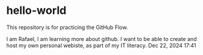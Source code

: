 # hello-world
This repository is for practicing the GitHub Flow.

I am Rafael, I am learning more about github. I want to be able to create and host my own personal webiste, as part of my IT literacy.
Dec 22, 2024 17:41

